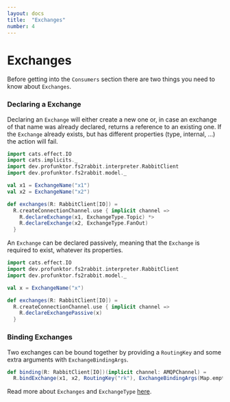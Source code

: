 ```yaml
---
layout: docs
title:  "Exchanges"
number: 4
---
```


# Exchanges

Before getting into the `Consumers` section there are two things you need to know about `Exchanges`.

### Declaring a Exchange

Declaring an `Exchange` will either create a new one or, in case an exchange of that name was already declared, returns a reference to an existing one.
If the `Exchange` already exists, but has different properties (type, internal, ...) the action will fail.

```scala mdoc:silent
import cats.effect.IO
import cats.implicits._
import dev.profunktor.fs2rabbit.interpreter.RabbitClient
import dev.profunktor.fs2rabbit.model._

val x1 = ExchangeName("x1")
val x2 = ExchangeName("x2")

def exchanges(R: RabbitClient[IO]) =
  R.createConnectionChannel.use { implicit channel =>
    R.declareExchange(x1, ExchangeType.Topic) *>
    R.declareExchange(x2, ExchangeType.FanOut)
  }
```

An `Exchange` can be declared passively, meaning that the `Exchange` is required to exist, whatever its properties.

```scala mdoc:silent
import cats.effect.IO
import dev.profunktor.fs2rabbit.interpreter.RabbitClient
import dev.profunktor.fs2rabbit.model._

val x = ExchangeName("x")

def exchanges(R: RabbitClient[IO]) =
  R.createConnectionChannel.use { implicit channel =>
    R.declareExchangePassive(x)
  }
```

### Binding Exchanges

Two exchanges can be bound together by providing a `RoutingKey` and some extra arguments with `ExchangeBindingArgs`.

```scala mdoc:silent
def binding(R: RabbitClient[IO])(implicit channel: AMQPChannel) =
  R.bindExchange(x1, x2, RoutingKey("rk"), ExchangeBindingArgs(Map.empty))
```

Read more about `Exchanges` and `ExchangeType` [here](https://www.rabbitmq.com/tutorials/amqp-concepts.html#exchanges).
